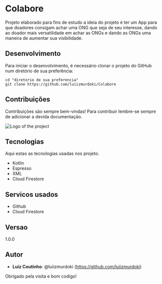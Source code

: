 # Colabore
Projeto elaborado para fins de estudo a ideia do projeto é ter um App para que doadores consigam achar uma ONG que seja de seu interesse,
dando ao doador mais versatilidade em achar as ONGs e dando as ONGs uma maneira de aumentar sua visibilidade.

## Desenvolvimento

Para iniciar o desenvolvimento, é necessário clonar o projeto do GitHub num diretório de sua preferência:

```shell
cd "diretorio de sua preferencia"
git clone https://github.com/luiizmurdoki/Colabore
```

## Contribuições

Contribuições são sempre bem-vindas! Para contribuir lembre-se sempre de adicionar a devida documentação.

![Logo of the project](http://logo_link)
 
## Tecnologias

Aqui estao as tecnologias usadas nos projeto.

* Kotlin
* Espresso
* XML
* Cloud Firestore
 
 
## Servicos usados
 
* Github
* Cloud Firestore
 
## Versao

1.0.0
 
 
## Autor
 
* **Luiz Coutinho**: @luiizmurdoki (https://github.com/luiizmurdoki)

Obrigado pela visita e bom codigo!
